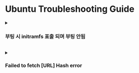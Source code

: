 # Ubuntu Troubleshooting Guide

<details>
  <summary><h3>부팅 시 initramfs 표출 되며 부팅 안됨</h3></summary>

<b>환경</b> : Ubuntu 16.04 (Virtual Box)
<br>
<b>증상</b> : Virtual Box에서 기존 사용하던 우분투 부팅 하였으나 CLI 화면에서 부팅 되지 않음
<br>
<b>원인</b> : 시스템 종료 시 잘못된 종료로 인해 배드 블럭이 생김. 이 경우 리눅스 파티션이 날아가서 부팅하는 과정이 멈춰버린 것으로 추정
<br>
<b>해결 방안</b> : fsck 명령어로 부팅 파티션 경로 설정
```
// fsck -y [부팅 경로]
fsck -y /dev/sda1
```
<b>참고 링크 : </b> [링크](https://velog.io/@reveloper-1311/%EC%9A%B0%EB%B6%84%ED%88%AC-%EB%B6%80%ED%8C%85%EC%97%90%EB%9F%AC-initramfs)

</details>

<br>

<details>
  <summary><h3>Failed to fetch [URL] Hash error</h3></summary>

<b>환경</b> : Ubuntu 22.04, Docker Container
<br>
<b>증상</b> : 도커 컨테이너 환경에서 apt-get update 시 오류 발생
<br>
<b>원인</b> : apt cache가 남아 있어서 발생하는 것으로 추정
<br>
<b>해결 방안</b> : apt cache 삭제
```
rm -rf /var/lib/apt/lists/
apt-get clean
apt-get update
```
<b>참고 링크 : </b> X

</details>
